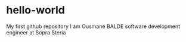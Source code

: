 # hello-world
My first github repository
I am Ousmane BALDE software development engineer at Sopra Steria
